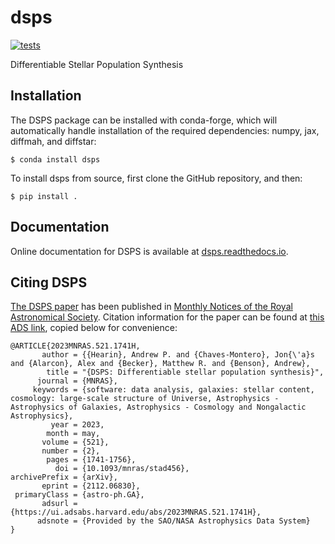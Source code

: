 # dsps
[![tests](https://github.com/ArgonneCPAC/dsps/actions/workflows/tests.yml/badge.svg)](https://github.com/ArgonneCPAC/dsps/actions/workflows/tests.yml)

Differentiable Stellar Population Synthesis

## Installation

The DSPS package can be installed with conda-forge, which will automatically handle
installation of the required dependencies: numpy, jax, diffmah, and diffstar:
```
$ conda install dsps
```

To install dsps from source, first clone the GitHub repository, and then:
```
$ pip install .
```

## Documentation

Online documentation for DSPS is available at [dsps.readthedocs.io](dsps.readthedocs.io).


## Citing DSPS
[The DSPS paper](https://arxiv.org/abs/2112.06830) has been published in [Monthly Notices of the Royal Astronomical Society](https://academic.oup.com/mnras/advance-article-abstract/doi/10.1093/mnras/stad456/7034352?utm_source=advanceaccess&utm_campaign=mnras&utm_medium=email). Citation information for the paper can be found at [this ADS link](https://ui.adsabs.harvard.edu/abs/2023MNRAS.521.1741H/abstract), copied below for convenience:

```
@ARTICLE{2023MNRAS.521.1741H,
       author = {{Hearin}, Andrew P. and {Chaves-Montero}, Jon{\'a}s and {Alarcon}, Alex and {Becker}, Matthew R. and {Benson}, Andrew},
        title = "{DSPS: Differentiable stellar population synthesis}",
      journal = {MNRAS},
     keywords = {software: data analysis, galaxies: stellar content, cosmology: large-scale structure of Universe, Astrophysics - Astrophysics of Galaxies, Astrophysics - Cosmology and Nongalactic Astrophysics},
         year = 2023,
        month = may,
       volume = {521},
       number = {2},
        pages = {1741-1756},
          doi = {10.1093/mnras/stad456},
archivePrefix = {arXiv},
       eprint = {2112.06830},
 primaryClass = {astro-ph.GA},
       adsurl = {https://ui.adsabs.harvard.edu/abs/2023MNRAS.521.1741H},
      adsnote = {Provided by the SAO/NASA Astrophysics Data System}
}
```
